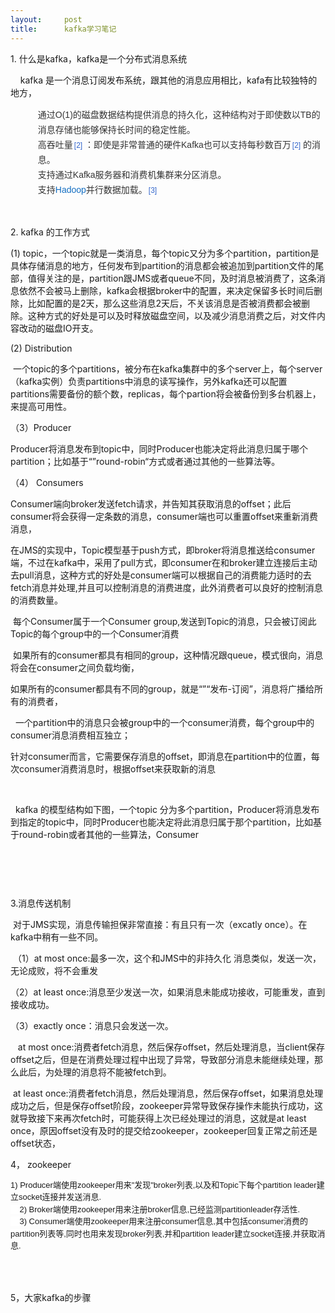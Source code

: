 ```yaml
---
layout:     post
title:      kafka学习笔记
---
```

<div id="article_content" class="article_content clearfix csdn-tracking-statistics" data-pid="blog" data-mod="popu_307" data-dsm="post">
								            <link rel="stylesheet" href="https://csdnimg.cn/release/phoenix/template/css/ck_htmledit_views-f76675cdea.css">
						<div class="htmledit_views" id="content_views">
                
<p>1. 什么是kafka，kafka是一个分布式消息系统</p>
<p>    kafka 是一个消息订阅发布系统，跟其他的消息应用相比，kafa有比较独特的地方，</p>
<p></p>
<ul class="custom_dot para-list list-paddingleft-1" style="list-style:none;color:rgb(51,51,51);font-family:arial, '宋体', sans-serif;"><li class="list-dot list-dot-paddingleft" style="list-style:none;">
<div class="para" style="font-size:14px;line-height:24px;margin-left:20px;">
通过O(1)的磁盘数据结构提供消息的持久化，这种结构对于即使数以TB的消息存储也能够保持长时间的稳定性能。</div>
</li><li class="list-dot list-dot-paddingleft" style="list-style:none;">
<div class="para" style="font-size:14px;line-height:24px;margin-left:20px;">
高吞吐量<span style="font-size:12px;line-height:0;vertical-align:baseline;margin-left:2px;color:rgb(51,102,204);">[2]</span><a class="sup-anchor" name="ref_%5B2%5D_18084183" style="color:rgb(19,110,194);font-size:0px;line-height:0;"> </a> ：即使是非常普通的硬件Kafka也可以支持每秒数百万<span style="font-size:12px;line-height:0;vertical-align:baseline;margin-left:2px;color:rgb(51,102,204);">[2]</span><a class="sup-anchor" style="color:rgb(19,110,194);font-size:0px;line-height:0;"> </a> 的消息。</div>
</li><li class="list-dot list-dot-paddingleft" style="list-style:none;">
<div class="para" style="font-size:14px;line-height:24px;margin-left:20px;">
支持通过Kafka服务器和消费机集群来分区消息。</div>
</li><li class="list-dot list-dot-paddingleft" style="list-style:none;">
<div class="para" style="font-size:14px;line-height:24px;margin-left:20px;">
支持<a href="http://baike.baidu.com/view/908354.htm" rel="nofollow" style="color:rgb(19,110,194);text-decoration:none;">Hadoop</a>并行数据加载。<span style="font-size:12px;line-height:0;vertical-align:baseline;margin-left:2px;color:rgb(51,102,204);">[3]</span><a class="sup-anchor" name="ref_%5B3%5D_18084183" style="color:rgb(19,110,194);font-size:0px;line-height:0;"> </a></div>
</li><li class="list-dot list-dot-paddingleft" style="list-style:none;">
<div><a class="sup-anchor" style="color:rgb(19,110,194);font-size:0px;line-height:0;"><br></a></div>
</li></ul><br><p></p>
<p>2. kafka 的工作方式</p>
<p>(1) topic，一个topic就是一类消息，每个topic又分为多个partition，partition是具体存储消息的地方，任何发布到partition的消息都会被追加到partition文件的尾部，值得关注的是，partition跟JMS或者queue不同，及时消息被消费了，这条消息依然不会被马上删除，kafka会根据broker中的配置，来决定保留多长时间后删除，比如配置的是2天，那么这些消息2天后，不关该消息是否被消费都会被删除。这种方式的好处是可以及时释放磁盘空间，以及减少消息消费之后，对文件内容改动的磁盘IO开支。</p>
<p>(2) Distribution</p>
<p> 一个topic的多个partitions，被分布在kafka集群中的多个server上，每个server（kafka实例）负责partitions中消息的读写操作，另外kafka还可以配置partitions需要备份的额个数，replicas，每个partion将会被备份到多台机器上，来提高可用性。</p>
<p>（3）Producer</p>
<p>Producer将消息发布到topic中，同时Producer也能决定将此消息归属于哪个partition；比如基于“”round-robin“方式或者通过其他的一些算法等。  </p>
<p>（4） Consumers</p>
<p>Consumer端向broker发送fetch请求，并告知其获取消息的offset；此后consumer将会获得一定条数的消息，consumer端也可以重置offset来重新消费消息，</p>
<p>在JMS的实现中，Topic模型基于push方式，即broker将消息推送给consumer端，不过在kafka中，采用了pull方式，即consumer在和broker建立连接后主动去pull消息，这种方式的好处是consumer端可以根据自己的消费能力适时的去fetch消息并处理,并且可以控制消息的消费进度，此外消费者可以良好的控制消息的消费数量。</p>
<p> 每个Consumer属于一个Consumer group,发送到Topic的消息，只会被订阅此Topic的每个group中的一个Consumer消费</p>
<p> 如果所有的consumer都具有相同的group，这种情况跟queue，模式很向，消息将会在consumer之间负载均衡，</p>
<p>如果所有的consumer都具有不同的group，就是“”“发布-订阅”，消息将广播给所有的消费者，</p>
<p>  一个partition中的消息只会被group中的一个consumer消费，每个group中的consumer消息消费相互独立；</p>
<p>针对consumer而言，它需要保存消息的offset，即消息在partition中的位置，每次consumer消费消息时，根据offset来获取新的消息</p>
<p><br></p>
<p>  kafka 的模型结构如下图，一个topic 分为多个partition，Producer将消息发布到指定的topic中，同时Producer也能决定将此消息归属于那个partition，比如基于round-robin或者其他的一些算法，Consumer </p>
<p>   <img src="https://img-blog.csdn.net/20161112215923437?watermark/2/text/aHR0cDovL2Jsb2cuY3Nkbi5uZXQv/font/5a6L5L2T/fontsize/400/fill/I0JBQkFCMA==/dissolve/70/gravity/Center" alt=""></p>
<p><img src="https://img-blog.csdn.net/20161112220028224?watermark/2/text/aHR0cDovL2Jsb2cuY3Nkbi5uZXQv/font/5a6L5L2T/fontsize/400/fill/I0JBQkFCMA==/dissolve/70/gravity/Center" alt=""><br></p>
<p><br></p>
<p>3.消息传送机制</p>
<p> 对于JMS实现，消息传输担保非常直接：有且只有一次（excatly once）。在kafka中稍有一些不同。</p>
<p> （1）at most once:最多一次，这个和JMS中的非持久化 消息类似，发送一次，无论成败，将不会重发</p>
<p>（2）at least once:消息至少发送一次，如果消息未能成功接收，可能重发，直到接收成功。</p>
<p>（3）exactly once：消息只会发送一次。</p>
<p>   at most once:消费者fetch消息，然后保存offset，然后处理消息，当client保存offset之后，但是在消费处理过程中出现了异常，导致部分消息未能继续处理，那么此后，为处理的消息将不能被fetch到。</p>
<p> at least once:消费者fetch消息，然后处理消息，然后保存offset，如果消息处理成功之后，但是保存offset阶段，zookeeper异常导致保存操作未能执行成功，这就导致接下来再次fetch时，可能获得上次已经处理过的消息，这就是at least once，原因offset没有及时的提交给zookeeper，zookeeper回复正常之前还是offset状态，</p>
<p>4， zookeeper</p>
<p></p>
<div align="left" style="font-family:Verdana, Geneva, Arial, Helvetica, sans-serif;font-size:13px;line-height:19.5px;">
<span style="background-color:rgb(255,255,255);">1) Producer端使用zookeeper用来"发现"broker列表,以及和Topic下每个partition leader建立socket连接并发送消息.</span></div>
<div align="left" style="font-family:Verdana, Geneva, Arial, Helvetica, sans-serif;font-size:13px;line-height:19.5px;">
<span style="background-color:rgb(255,255,255);">    2) Broker端使用zookeeper用来注册broker信息,已经监测partitionleader存活性.</span></div>
<div align="left" style="font-family:Verdana, Geneva, Arial, Helvetica, sans-serif;font-size:13px;line-height:19.5px;">
<span style="background-color:rgb(255,255,255);">    3) Consumer端使用zookeeper用来注册consumer信息,其中包括consumer消费的partition列表等,同时也用来发现broker列表,并和partition leader建立socket连接,并获取消息.</span></div>
<br><p></p>
<p><br></p>
<p>5，大家kafka的步骤</p>
            </div>
                </div>